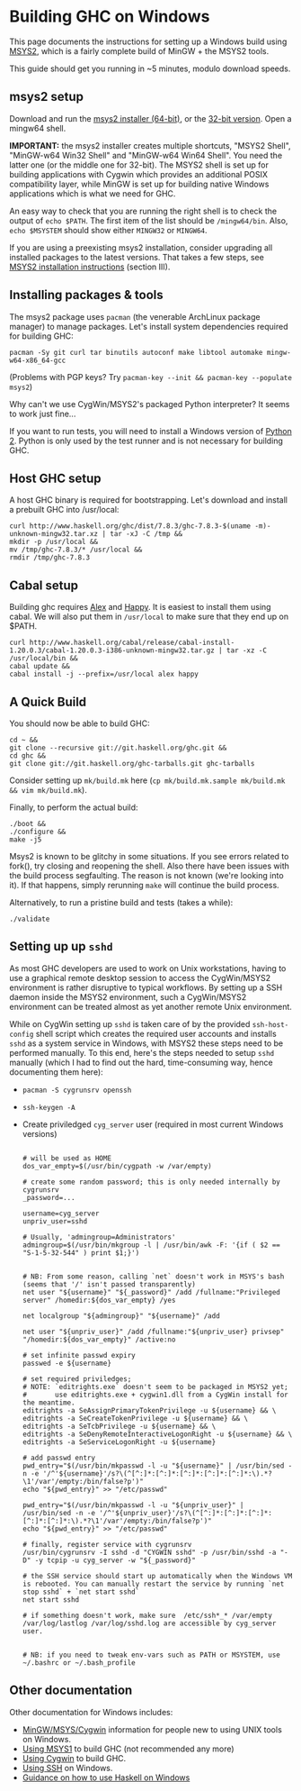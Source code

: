 # Building GHC on Windows



This page documents the instructions for setting up a Windows build using [
MSYS2](http://sourceforge.net/projects/msys2/), which is a fairly complete build of MinGW + the MSYS2 tools.



This guide should get you running in \~5 minutes, modulo download speeds.


## msys2 setup



Download and run the [
msys2 installer (64-bit)](http://sourceforge.net/projects/msys2/files/latest/download), or the [
32-bit version](http://sourceforge.net/projects/msys2/files/Base/i686/msys2-i686-20140910.exe/download). Open a mingw64 shell.



**IMPORTANT:** the msys2 installer creates multiple shortcuts, "MSYS2 Shell", "MinGW-w64 Win32 Shell" and "MinGW-w64 Win64 Shell". You need the latter one (or the middle one for 32-bit). The MSYS2 shell is set up for building applications with Cygwin which provides an additional POSIX compatibility layer, while MinGW is set up for building native Windows applications which is what we need for GHC. 



An easy way to check that you are running the right shell is to check the output of `echo $PATH`. The first item of the list should be `/mingw64/bin`. Also, `echo $MSYSTEM` should show either `MINGW32` or `MINGW64`.



If you are using a preexisting msys2 installation, consider upgrading all installed packages to the latest versions. That takes a few steps, see [
MSYS2 installation instructions](http://sourceforge.net/p/msys2/wiki/MSYS2%20installation/) (section III).


## Installing packages & tools



The msys2 package uses `pacman` (the venerable ArchLinux package manager) to manage packages. Let's install system dependencies required for building GHC:


```wiki
pacman -Sy git curl tar binutils autoconf make libtool automake mingw-w64-x86_64-gcc
```


(Problems with PGP keys? Try `pacman-key --init && pacman-key --populate msys2`)



Why can't we use CygWin/MSYS2's packaged Python interpreter? It seems to work just fine...



If you want to run tests, you will need to install a Windows version of [
Python 2](https://www.python.org/download/releases/2.7.8/). Python is only used by the test runner and is not necessary for building GHC.


## Host GHC setup



A host GHC binary is required for bootstrapping. Let's download and install a prebuilt GHC into /usr/local:


```wiki
curl http://www.haskell.org/ghc/dist/7.8.3/ghc-7.8.3-$(uname -m)-unknown-mingw32.tar.xz | tar -xJ -C /tmp &&
mkdir -p /usr/local &&
mv /tmp/ghc-7.8.3/* /usr/local &&
rmdir /tmp/ghc-7.8.3
```

## Cabal setup



Building ghc requires [ Alex](http://www.haskell.org/alex/) and [
Happy](http://www.haskell.org/happy/). It is easiest to install them using cabal. We will also put them in `/usr/local` to make sure that they end up on $PATH.


```wiki
curl http://www.haskell.org/cabal/release/cabal-install-1.20.0.3/cabal-1.20.0.3-i386-unknown-mingw32.tar.gz | tar -xz -C /usr/local/bin &&
cabal update &&
cabal install -j --prefix=/usr/local alex happy
```

## A Quick Build



You should now be able to build GHC:


```wiki
cd ~ &&
git clone --recursive git://git.haskell.org/ghc.git &&
cd ghc &&
git clone git://git.haskell.org/ghc-tarballs.git ghc-tarballs
```


Consider setting up `mk/build.mk` here (`cp mk/build.mk.sample mk/build.mk && vim mk/build.mk`).



Finally, to perform the actual build:


```wiki
./boot &&
./configure &&
make -j5
```


Msys2 is known to be glitchy in some situations. If you see errors related to fork(), try closing and reopening the shell. Also there have been issues with the build process segfaulting. The reason is not known (we're looking into it). If that happens, simply rerunning `make` will continue the build process.



Alternatively, to run a pristine build and tests (takes a while):


```wiki
./validate
```

## Setting up up `sshd`



As most GHC developers are used to work on Unix workstations, having to use a graphical remote desktop session to access the CygWin/MSYS2 environment is rather disruptive to typical workflows. By setting up a SSH daemon inside the MSYS2 environment, such a CygWin/MSYS2 environment can be treated almost as yet another remote Unix environment.



While on CygWin setting up `sshd` is taken care of by the provided `ssh-host-config` shell script which creates the required user accounts and installs `sshd` as a system service in Windows, with MSYS2 these steps need to be performed manually. To this end, here's the steps needed to setup `sshd` manually (which I had to find out the hard, time-consuming way, hence documenting them here):


- `pacman -S cygrunsrv openssh`
- `ssh-keygen -A`

- Create priviledged `cyg_server` user (required in most current Windows versions)

  ```

  # will be used as HOME
  dos_var_empty=$(/usr/bin/cygpath -w /var/empty)

  # create some random password; this is only needed internally by cygrunsrv
  _password=... 

  username=cyg_server
  unpriv_user=sshd

  # Usually, 'admingroup=Administrators'
  admingroup=$(/usr/bin/mkgroup -l | /usr/bin/awk -F: '{if ( $2 == "S-1-5-32-544" ) print $1;}')


  # NB: From some reason, calling `net` doesn't work in MSYS's bash (seems that '/' isn't passed transparently)
  net user "${username}" "${_password}" /add /fullname:"Privileged server" /homedir:${dos_var_empty} /yes

  net localgroup "${admingroup}" "${username}" /add

  net user "${unpriv_user}" /add /fullname:"${unpriv_user} privsep" "/homedir:${dos_var_empty}" /active:no

  # set infinite passwd expiry
  passwed -e ${username}

  # set required priviledges; 
  # NOTE: `editrights.exe` doesn't seem to be packaged in MSYS2 yet;
  #       use editrights.exe + cygwin1.dll from a CygWin install for the meantime.
  editrights -a SeAssignPrimaryTokenPrivilege -u ${username} && \
  editrights -a SeCreateTokenPrivilege -u ${username} && \
  editrights -a SeTcbPrivilege -u ${username} && \
  editrights -a SeDenyRemoteInteractiveLogonRight -u ${username} && \
  editrights -a SeServiceLogonRight -u ${username}

  # add passwd entry
  pwd_entry="$(/usr/bin/mkpasswd -l -u "${username}" | /usr/bin/sed -n -e '/^'${username}'/s?\(^[^:]*:[^:]*:[^:]*:[^:]*:[^:]*:\).*?\1'/var'/empty:/bin/false?p')"
  echo "${pwd_entry}" >> "/etc/passwd" 

  pwd_entry="$(/usr/bin/mkpasswd -l -u "${unpriv_user}" | /usr/bin/sed -n -e '/^'${unpriv_user}'/s?\(^[^:]*:[^:]*:[^:]*:[^:]*:[^:]*:\).*?\1'/var'/empty:/bin/false?p')"
  echo "${pwd_entry}" >> "/etc/passwd" 

  # finally, register service with cygrunsrv
  /usr/bin/cygrunsrv -I sshd -d "CYGWIN sshd" -p /usr/bin/sshd -a "-D" -y tcpip -u cyg_server -w "${_password}"

  # the SSH service should start up automatically when the Windows VM is rebooted. You can manually restart the service by running `net stop sshd` + `net start sshd`
  net start sshd

  # if something doesn't work, make sure  /etc/ssh*_* /var/empty /var/log/lastlog /var/log/sshd.log are accessible by cyg_server user.


  # NB: if you need to tweak env-vars such as PATH or MSYSTEM, use ~/.bashrc or ~/.bash_profile
  ```

## Other documentation



Other documentation for Windows includes:


- [MinGW/MSYS/Cygwin](building/platforms/windows) information for people new to using UNIX tools on Windows.
- [Using MSYS1](building/preparation/windows/msy-s1) to build GHC (not recommended any more)
- [Using Cygwin](building/windows/cygwin) to build GHC.
- [Using SSH](building/windows/ssh) on Windows.
- [
  Guidance on how to use Haskell on Windows](http://www.haskell.org/haskellwiki/Windows)
